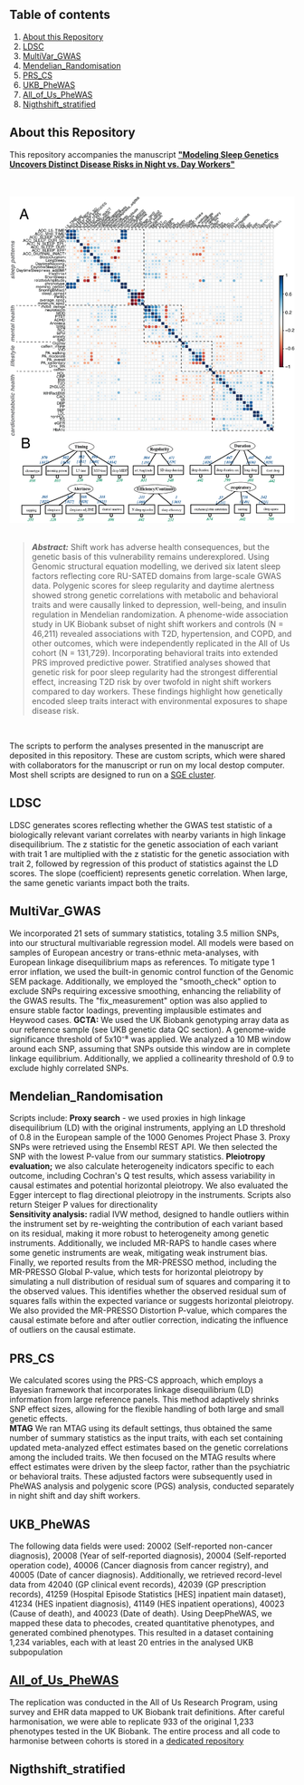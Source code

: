 ## Table of contents
1. [About this Repository](#About-this-Repository)
2. [LDSC](#LDSC)
3. [MultiVar_GWAS](#MultiVar_GWAS)
4. [Mendelian_Randomisation](#Mendelian_Randomisation)
5. [PRS_CS](#PRS_CS)
4. [UKB_PheWAS](#UKB_PheWAS)
5. [All_of_Us_PheWAS](#All_of_Us_PheWAS)
6. [Nigthshift_stratified](#Nigthshift_stratified)

## About this Repository
This repository accompanies the manuscript [__"Modeling Sleep Genetics Uncovers Distinct Disease Risks in Night vs. Day Workers"__](https://www.nature.) 
<br/><br/> <br/>

<p align="center">
<img src="/img/figure_1.png" alt="Overview Figure" width="600"/>
<br/><br/>



> **_Abstract:_**  Shift work has adverse health consequences, but the genetic basis of this vulnerability remains underexplored. Using Genomic structural equation modelling, we derived six latent sleep factors reflecting core RU-SATED domains from large-scale GWAS data. Polygenic scores for sleep regularity and daytime alertness showed strong genetic correlations with metabolic and behavioral traits and were causally linked to depression, well-being, and insulin regulation in Mendelian randomization. A phenome-wide association study in UK Biobank subset of night shift workers and controls (N = 46,211) revealed associations with T2D, hypertension, and COPD, and other outcomes, which were independently replicated in the All of Us cohort (N = 131,729). Incorporating behavioral traits into extended PRS improved predictive power. Stratified analyses showed that genetic risk for poor sleep regularity had the strongest differential effect, increasing T2D risk by over twofold in night shift workers compared to day workers. These findings highlight how genetically encoded sleep traits interact with environmental exposures to shape disease risk. 
<p>
<br/>


The scripts to perform the analyses presented in the manuscript are deposited in this repository. These are custom scripts, which were shared with collaborators for the manuscript or run on my local destop computer. Most shell scripts are designed to run on a [SGE cluster](http://gridscheduler.sourceforge.net/htmlman/manuals.html).  

## LDSC
LDSC generates scores reflecting whether the GWAS test statistic of a biologically relevant variant correlates with nearby variants in high linkage disequilibrium. The z statistic for the genetic association of each variant with trait 1 are multiplied with the z statistic for the genetic association with trait 2, followed by regression of this product of statistics against the LD scores. The slope (coefficient) represents genetic correlation. When large, the same genetic variants impact both the traits.

## MultiVar_GWAS  
We incorporated 21 sets of summary statistics, totaling 3.5 million SNPs, into our structural multivariable regression model. All models were based on samples of European ancestry or trans-ethnic meta-analyses, with European linkage disequilibrium maps as references.
To mitigate type 1 error inflation, we used the built-in genomic control function of the Genomic SEM package. Additionally, we employed the "smooth_check" option to exclude SNPs requiring excessive smoothing, enhancing the reliability of the GWAS results. The "fix_measurement" option was also applied to ensure stable factor loadings, preventing implausible estimates and Heywood cases.
__GCTA:__ We used the UK Biobank genotyping array data as our reference sample (see UKB genetic data QC section). A genome-wide significance threshold of 5x10⁻⁸ was applied. We analyzed a 10 MB window around each SNP, assuming that SNPs outside this window are in complete linkage equilibrium. Additionally, we applied a collinearity threshold of 0.9 to exclude highly correlated SNPs.


## Mendelian_Randomisation
Scripts include: 
__Proxy search__ - we used proxies in high linkage disequilibrium (LD) with the original instruments, applying an LD threshold of 0.8 in the European sample of the 1000 Genomes Project Phase 3. Proxy SNPs were retrieved using the Ensembl REST API. We then selected the SNP with the lowest P-value from our summary statistics.
__Pleiotropy evaluation;__ we also calculate heterogeneity indicators specific to each outcome, including Cochran's Q test results, which assess variability in causal estimates and potential horizontal pleiotropy. We also evaluated the Egger intercept to flag directional pleiotropy in the instruments. Scripts also return Steiger P values for directionality  
__Sensitivity analysis:__ radial IVW method, designed to handle outliers within the instrument set by re-weighting the contribution of each variant based on its residual, making it more robust to heterogeneity among genetic instruments. Additionally, we included MR-RAPS to handle cases where some genetic instruments are weak, mitigating weak instrument bias.
Finally, we reported results from the MR-PRESSO method, including the MR-PRESSO Global P-value, which tests for horizontal pleiotropy by simulating a null distribution of residual sum of squares and comparing it to the observed values. This identifies whether the observed residual sum of squares falls within the expected variance or suggests horizontal pleiotropy. We also provided the MR-PRESSO Distortion P-value, which compares the causal estimate before and after outlier correction, indicating the influence of outliers on the causal estimate.


## PRS_CS
We calculated scores using the PRS-CS approach, which employs a Bayesian framework that incorporates linkage disequilibrium (LD) information from large reference panels. This method adaptively shrinks SNP effect sizes, allowing for the flexible handling of both large and small genetic effects.  
__MTAG__ We ran MTAG using its default settings, thus obtained the same number of summary statistics as the input traits, with each set containing updated meta-analyzed effect estimates based on the genetic correlations among the included traits. We then focused on the MTAG results where effect estimates were driven by the sleep factor, rather than the psychiatric or behavioral traits. These adjusted factors were subsequently used in PheWAS analysis and polygenic score (PGS) analysis, conducted separately in night shift and day shift workers.  

## UKB_PheWAS
The following data fields were used: 20002 (Self-reported non-cancer diagnosis), 20008 (Year of self-reported diagnosis), 20004 (Self-reported operation code), 40006 (Cancer diagnosis from cancer registry), and 40005 (Date of cancer diagnosis). Additionally, we retrieved record-level data from 42040 (GP clinical event records), 42039 (GP prescription records), 41259 (Hospital Episode Statistics [HES] inpatient main dataset), 41234 (HES inpatient diagnosis), 41149 (HES inpatient operations), 40023 (Cause of death), and 40023 (Date of death). Using DeepPheWAS, we mapped these data to phecodes, created quantitative phenotypes, and generated combined phenotypes. This resulted in a dataset containing 1,234 variables, each with at least 20 entries in the analysed UKB subpopulation 


## [All_of_Us_PheWAS]( https://github.com/LeoVincenzi/AllOfUs_to_UKBB)  
The replication was conducted in the All of Us Research Program, using survey and EHR data mapped to UK Biobank trait definitions. After careful harmonisation, we were able to replicate 933 of the original 1,233 phenotypes tested in the UK Biobank. The entire process and all code to harmonise between cohorts is stored in a [dedicated repository]( https://github.com/LeoVincenzi/AllOfUs_to_UKBB) 


## Nigthshift_stratified

